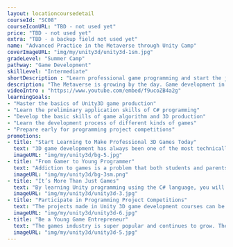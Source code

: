 ```yaml
---
layout: locationcoursedetail
courseId: "SC08"
courseIconURL: "TBD - not used yet"
price: "TBD - not used yet"
extra: "TBD - a backup field not used yet"
name: "Advanced Practice in the Metaverse through Unity Camp"
coverImageURL: "img/my/unity3d/unity3d-1sm.jpg"
gradeLevel: "Summer Camp"
pathway: "Game Development"
skillLevel: "Intermediate"
shortDescription : "Learn professional game programming and start the journey from game player to game developer!"
description: "The Metaverse is growing by the day. Game development in the future will be one of the most prominent and lucrative entertainment industries. Our Unity camp will allow students to get a head start on the metaverse by showing them the fundamentals of C# development within the Unity game engine. Students will learn how real developers in the industry use game engines to architect projects, and even make their own games to show to others."
videoIntro : "https://www.youtube.com/embed/f9ucoZB4a2g"
learningGoals:
- "Master the basics of Unity3D game production"
- "Learn the preliminary application skills of C# programming"
- "Develop the basic skills of game algorithm and 3D production"
- "Learn the development process of different kinds of games"
- "Prepare early for programming project competitions"
promotions:
- title: "Start Learning to Make Professional 3D Games Today"
  text: "3D game development has always been one of the most technically challenging areas of computer programming, but the powerful platform of Unity3D makes this area no longer inaccessible. Even without any programming background, you can learn to make professional 3D games rapidly."
  imageURL: "img/my/unity3d/bg-5.jpg"
- title: "From Gamer to Young Programmer"
  text: "Addiction to games is a problem that both students and parents have to face, but this interest in games can be better served towards creativity and innovation. Creating games through programming is the best way to motivate students' interest in learning computer programming."
  imageURL: "img/my/unity3d/bg-3sm.png"
- title: "It’s More Than Just Games"
  text: "By learning Unity programming using the C# language, you will learn to master a challenging programming language that is used throughout the industry. By learning Unity, you are already immersing yourself with valuable work experience."
  imageURL: "img/my/unity3d/unity3d-3.jpg"
- title: "Participate in Programming Project Competitions"
  text: "The projects made in Unity 3D game development courses can be great submissions for programming project competitions. Get creative! Get involved in solving life's problems, do experiments, publish projects, and build a foundation for college applications."
  imageURL: "img/my/unity3d/unity3d-6.jpg"
- title: "Be a Young Game Entrepreneur"
  text: "The games industry is super popular and continues to grow. The younger generation always sets the bar higher in the industry and innovates when it comes to games and design. By learning Unity, you will be part of this movement."
  imageURL: "img/my/unity3d/unity3d-5.jpg"
---
```

